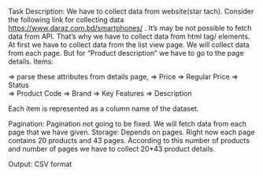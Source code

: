 Task Description:
We have to collect data from website(star tach). Consider the following link for collecting data https://www.daraz.com.bd/smartphones/ . It’s may be not possible to fetch data from API. That’s why we have to collect data from html tag/ elements. At first we have to collect data from the list view page. We will collect data from each page. But for “Product description” we have to go to the page details. 
Items:


=> parse these attributes from details page,
=> Price
=> Regular Price
=> Status  
=> Product Code
=> Brand
=> Key Features
=> Description


 Each item is represented as a column name of the dataset.

Pagination: Pagination not going to be fixed. We will fetch data from each page that we have given.
Storage: Depends on pages. Right now each page contains 20 products and 43 pages. According to this number of products and number of pages we have to collect 20*43 product details. 


Output: CSV format

 

